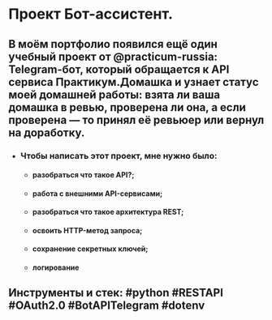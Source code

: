 #  Проект Бот-ассистент.

## В моём портфолио появился ещё один учебный проект от @practicum-russia: Telegram-бот, который обращается к API сервиса Практикум.Домашка и узнает статус моей домашней работы: взята ли ваша домашка в ревью, проверена ли она, а если проверена — то принял её ревьюер или вернул на доработку.

- ### Чтобы написать этот проект, мне нужно было:

    - #### разобраться что такое API?;
    - #### работа с внешними API-сервисами;
    - #### разобраться что такое архитектура REST;
    - #### освоить HTTP-метод запроса;
    - #### сохранение секретных ключей;
    - #### логирование

  
## Инструменты и стек: #python #RESTAPI #OAuth2.0 #BotAPITelegram #dotenv
